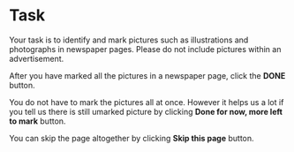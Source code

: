 # Task
Your task is to identify and mark pictures such as illustrations and photographs in newspaper pages. Please do not include pictures within an advertisement. 

After you have marked all the pictures in a newspaper page, click the **DONE** button.

You do not have to mark the pictures all at once. However it helps us a lot if you tell us there is still umarked picture by clicking **Done for now, more left to mark** button.

You can skip the page altogether by clicking **Skip this page** button.
